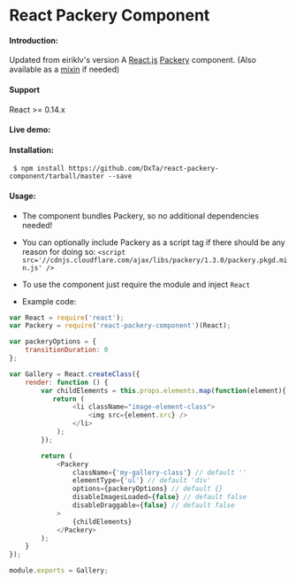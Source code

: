 React Packery Component
=======================

#### Introduction:
Updated from eiriklv's version
A [React.js](https://facebook.github.io/react/) [Packery](http://packery.metafizzy.co/) component. (Also available as a [mixin](https://github.com/eiriklv/react-packery-mixin) if needed)

#### Support
React >= 0.14.x

#### Live demo:

#### Installation:
` $ npm install https://github.com/DxTa/react-packery-component/tarball/master --save`

#### Usage:

* The component bundles Packery, so no additional dependencies needed!
* You can optionally include Packery as a script tag if there should be any reason for doing so:
`<script src='//cdnjs.cloudflare.com/ajax/libs/packery/1.3.0/packery.pkgd.min.js' />`

* To use the component just require the module and inject `React`
* Example code:

```js
var React = require('react');
var Packery = require('react-packery-component')(React);

var packeryOptions = {
    transitionDuration: 0
};

var Gallery = React.createClass({
    render: function () {
        var childElements = this.props.elements.map(function(element){
           return (
                <li className="image-element-class">
                    <img src={element.src} />
                </li>
            );
        });

        return (
            <Packery
                className={'my-gallery-class'} // default ''
                elementType={'ul'} // default 'div'
                options={packeryOptions} // default {}
                disableImagesLoaded={false} // default false
                disableDraggable={false} // default false
            >
                {childElements}
            </Packery>
        );
    }
});

module.exports = Gallery;
```
